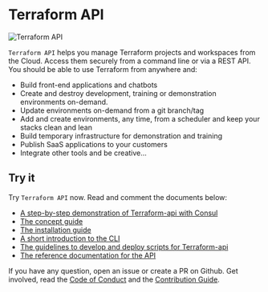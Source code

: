 # Terraform API

![Terraform API](https://api.travis-ci.org/gregoryguillou/terraform-api.svg?branch=master)

`Terraform API` helps you manage Terraform projects and workspaces from the
Cloud. Access them securely from a command line or via a REST API. You should be
able to use Terraform from anywhere and:

- Build front-end applications and chatbots
- Create and destroy development, training or demonstration environments 
  on-demand.
- Update environments on-demand from a git branch/tag
- Add and create environments, any time, from a scheduler and keep your
  stacks clean and lean
- Build temporary infrastructure for demonstration and training
- Publish SaaS applications to your customers
- Integrate other tools and be creative...

## Try it

Try `Terraform API` now. Read and comment the documents below:

- [A step-by-step demonstration of Terraform-api with Consul](https://github.com/gregoryguillou/terraform-api/blob/master/docs/TUTORIAL.md)
- [The concept guide](https://github.com/gregoryguillou/terraform-api/blob/master/docs/CONCEPT.md)
- [The installation guide](https://github.com/gregoryguillou/terraform-api/blob/master/docs/INSTALLATION.md)
- [A short introduction to the CLI](https://github.com/gregoryguillou/terraform-api/blob/master/docs/CLI.md)
- [The guidelines to develop and deploy scripts for Terraform-api](https://github.com/gregoryguillou/terraform-api/blob/master/docs/GUIDELINES.md)
- [The reference documentation for the API](https://github.com/gregoryguillou/terraform-api/blob/master/docs/REFERENCE.adoc)

If you have any question, open an issue or create a PR on Github. Get involved,
read the [Code of Conduct](https://github.com/gregoryguillou/terraform-api/blob/master/docs/CODE_OF_CONDUCT.md) and the
[Contribution Guide](https://github.com/gregoryguillou/terraform-api/blob/master/docs/CONTRIBUTING.md).
